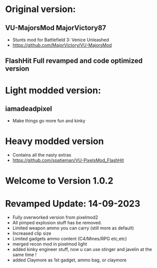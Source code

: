 # Original version:
## VU-MajorsMod MajorVictory87
- Stunts mod for Battlefield 3: Venice Unleashed
- https://github.com/MajorVictory/VU-MajorsMod

## FlashHit Full revamped and code optimized version

# Light modded version:
## iamadeadpixel
- Make things go more fun and kinky

# Heavy modded version
- Contains all the nasty extras
- https://github.com/spatieman/VU-PixelsMod_FlashHit

# Welcome to Version 1.0.2
# Revamped Update: 14-09-2023
- Fully overworked version from pixelmod2
- All pimped explosion stuff has be removed.
- Limited weapon ammo you can carry (still more as default)
- Increased clip size
- Limited gadgets ammo content (C4/Mines/RPG etc,etc)
- merged recon mod in pixelmod light
- added kinky engineer stuff, now u can use stinger and javelin at the same time !
- added Claymore as 1st gadget, ammo bag, or claymore
